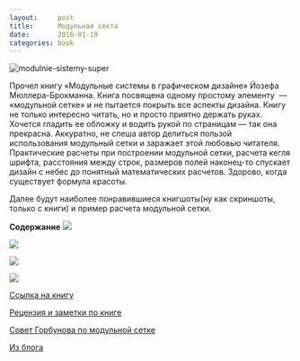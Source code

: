 ```yaml
---
layout:     post
title:      Модульная секта
date:       2016-01-19
categories: book
---
```


![modulnie-sistemy-super](/images/modulnie-sistemy-super.jpg)

Прочел книгу &laquo;Модульные системы в&nbsp;графическом дизайне&raquo; Йозефа Мюллера-Брокманна. Книга посвящена одному простому элементу &nbsp;&mdash;  &laquo;модульной&nbsp;сетке&raquo; и&nbsp;не&nbsp;пытается покрыть все аспекты дизайна. Книгу не&nbsp;только интересно читать, но&nbsp;и&nbsp;просто приятно держать руках. Хочется гладить ее&nbsp;обложку и&nbsp;водить рукой по&nbsp;страницам&nbsp;&mdash; так она прекрасна. Аккуратно, не&nbsp;спеша автор делиться пользой использования модульный сетки и&nbsp;заражает этой любовью читателя. Практические расчеты при построении модульной сетки, расчета кегля шрифта, расстояния между строк, размеров полей наконец-то спускает дизайн с&nbsp;небес до&nbsp;понятный математических расчетов. Здорово, когда существует формула красоты.

Далее будут наиболее понравившиеся книгшоты(ну как скриншоты, только с книги) и&nbsp;пример расчета модульной сетки.

**Содержание**
![](/content/images/2016/01/e6227a52c82fc30841a0ee1f43c3f987.png)

![](/content/images/2016/01/tGdx9.jpg)

![](/content/images/2016/01/934bm.jpg)

![](/content/images/2016/01/oxNy3.jpg)

[Ссылка на&nbsp;книгу](http://www.artlebedev.ru/everything/izdal/modulnye-sistemy/)

[Рецензия и&nbsp;заметки по&nbsp;книге](http://kirillbelyaev.com/all/raster-systeme-von-josef-muller-brockmann/)

[Совет Горбунова по&nbsp;модульной сетке](http://artgorbunov.ru/bb/soviet/20140901/)

[Из&nbsp;блога](http://alexsv.ru/modulnaya-setka-v-graficheskom-dizajne/)